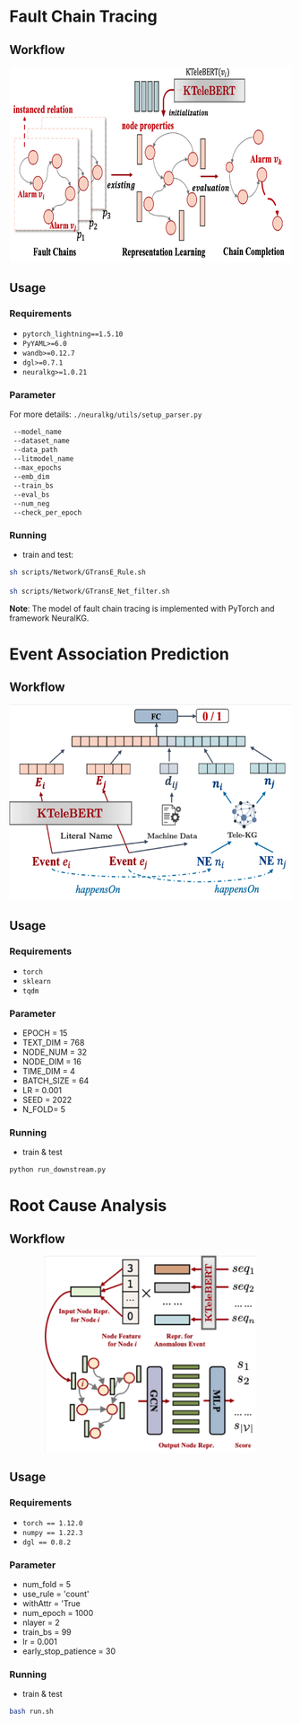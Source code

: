 # Fault Chain Tracing

## Workflow

<div align=center>
<center class="half">
    <img src="https://github.com/hackerchenzhuo/KTeleBERT/blob/main/figures/Fault%20Chain%20Tracing.png" height="350px"/>
</center></div>

## Usage

### Requirements
- `pytorch_lightning==1.5.10`
- `PyYAML>=6.0`
- `wandb>=0.12.7`
- `dgl>=0.7.1`
- `neuralkg>=1.0.21`

### Parameter
For more details: ```./neuralkg/utils/setup_parser.py```
```
 --model_name
 --dataset_name
 --data_path
 --litmodel_name
 --max_epochs
 --emb_dim
 --train_bs
 --eval_bs
 --num_neg
 --check_per_epoch
```

### Running

- train and test:
```bash
sh scripts/Network/GTransE_Rule.sh

sh scripts/Network/GTransE_Net_filter.sh
```

**Note**: 
The model of fault chain tracing is implemented with PyTorch and framework NeuralKG.


# Event Association Prediction

## Workflow

<div align=center>
<center class="half">
    <img src="https://github.com/hackerchenzhuo/KTeleBERT/blob/main/figures/Event%20Association%20Prediction.png" height="350px"/>
</center></div>

## Usage

### Requirements

- `torch`
- `sklearn`
- `tqdm`

### Parameter

- EPOCH = 15
- TEXT_DIM = 768
- NODE_NUM = 32
- NODE_DIM = 16
- TIME_DIM = 4
- BATCH_SIZE = 64
- LR = 0.001
- SEED = 2022
- N_FOLD= 5


### Running

- train & test 
```bash
python run_downstream.py
```

# Root Cause Analysis

## Workflow

<div align=center>
<center class="half">
    <img src="https://github.com/hackerchenzhuo/KTeleBERT/blob/main/figures/Root%20Cause%20Analysis.png" height="350px"/>
</center></div>

## Usage

### Requirements

- `torch == 1.12.0`
- `numpy == 1.22.3`
- `dgl == 0.8.2`


### Parameter

- num_fold = 5
- use_rule = 'count'
- withAttr = 'True
- num_epoch = 1000
- nlayer = 2
- train_bs = 99
- lr = 0.001
- early_stop_patience = 30


### Running

- train & test

```bash
bash run.sh
```

